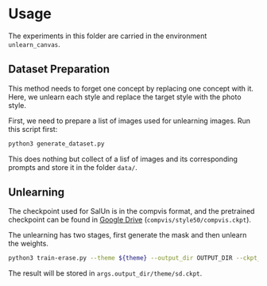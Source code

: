 # Usage

The experiments in this folder are carried in the environment `unlearn_canvas`. 


## Dataset Preparation

This method needs to forget one concept by replacing one concept with it. Here, we unlearn each style and replace the target style with the photo style.

First, we need to prepare a list of images used for unlearning images. Run this script first:

```bash
python3 generate_dataset.py
```

This does nothing but collect of a lisf of images and its corresponding prompts and store it in the folder `data/`.

## Unlearning

The checkpoint used for SalUn is in the compvis format, and the pretrained checkpoint can be found in [Google Drive](https://drive.google.com/drive/folders/14iztBXs-GoBFVLePC2_psP00YUMK5-cy?usp=sharing) (`compvis/style50/compvis.ckpt`). 

The unlearning has two stages, first generate the mask and then unlearn the weights.

```bash
python3 train-erase.py --theme ${theme} --output_dir OUTPUT_DIR --ckpt_path PATH_TO_COMPVIS_CKPT
```

The result will be stored in `args.output_dir/theme/sd.ckpt`.